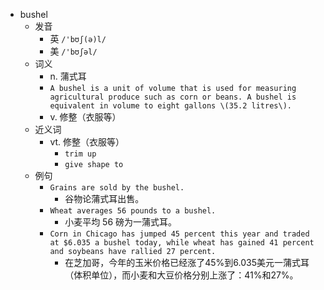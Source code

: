- bushel
  - 发音
    - 英 `/'bʊʃ(ə)l/`
    - 美 `/'bʊʃəl/`
  - 词义
    - n. 蒲式耳
    - `A bushel is a unit of volume that is used for measuring agricultural produce such as corn or beans. A bushel is equivalent in volume to eight gallons \(35.2 litres\). `
    - v. 修整（衣服等）
  - 近义词
    - vt. 修整（衣服等）
      - `trim up`
      - `give shape to`
  - 例句
    - `Grains are sold by the bushel.`
      - 谷物论蒲式耳出售。
    - `Wheat averages 56 pounds to a bushel.`
      - 小麦平均 56 磅为一蒲式耳。
    - `Corn in Chicago has jumped 45 percent this year and traded at $6.035 a bushel today, while wheat has gained 41 percent and soybeans have rallied 27 percent.`
      - 在芝加哥，今年的玉米价格已经涨了45%到6.035美元一蒲式耳（体积单位），而小麦和大豆价格分别上涨了：41%和27%。


